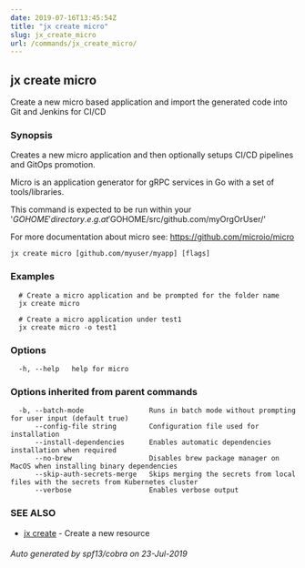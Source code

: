 ```yaml
---
date: 2019-07-16T13:45:54Z
title: "jx create micro"
slug: jx_create_micro
url: /commands/jx_create_micro/
---
```

## jx create micro

Create a new micro based application and import the generated code into Git and Jenkins for CI/CD

### Synopsis

Creates a new micro application and then optionally setups CI/CD pipelines and GitOps promotion. 

Micro is an application generator for gRPC services in Go with a set of tools/libraries. 

This command is expected to be run within your '$GOHOME' directory. e.g. at '$GOHOME/src/github.com/myOrgOrUser/' 

For more documentation about micro see: https://github.com/microio/micro

```
jx create micro [github.com/myuser/myapp] [flags]
```

### Examples

```
  # Create a micro application and be prompted for the folder name
  jx create micro
  
  # Create a micro application under test1
  jx create micro -o test1
```

### Options

```
  -h, --help   help for micro
```

### Options inherited from parent commands

```
  -b, --batch-mode                Runs in batch mode without prompting for user input (default true)
      --config-file string        Configuration file used for installation
      --install-dependencies      Enables automatic dependencies installation when required
      --no-brew                   Disables brew package manager on MacOS when installing binary dependencies
      --skip-auth-secrets-merge   Skips merging the secrets from local files with the secrets from Kubernetes cluster
      --verbose                   Enables verbose output
```

### SEE ALSO

* [jx create](/commands/jx_create/)	 - Create a new resource

###### Auto generated by spf13/cobra on 23-Jul-2019
